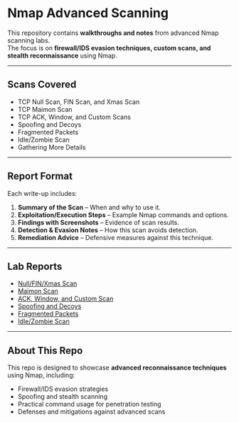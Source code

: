 # Nmap Advanced Scanning

This repository contains **walkthroughs and notes** from advanced Nmap scanning labs.  
The focus is on **firewall/IDS evasion techniques, custom scans, and stealth reconnaissance** using Nmap.

---

## Scans Covered
- TCP Null Scan, FIN Scan, and Xmas Scan  
- TCP Maimon Scan  
- TCP ACK, Window, and Custom Scans  
- Spoofing and Decoys  
- Fragmented Packets  
- Idle/Zombie Scan  
- Gathering More Details  

---

## Report Format
Each write-up includes:  
1. **Summary of the Scan** – When and why to use it.  
2. **Exploitation/Execution Steps** – Example Nmap commands and options.  
3. **Findings with Screenshots** – Evidence of scan results.  
4. **Detection & Evasion Notes** – How this scan avoids detection.  
5. **Remediation Advice** – Defensive measures against this technique.  

---

## Lab Reports
- [Null/FIN/Xmas Scan](Null-FIN-Xmas.md)  
- [Maimon Scan](Maimon.md)  
- [ACK, Window, and Custom Scan](ACK-Window-Custom.md)  
- [Spoofing and Decoys](Spoofing-Decoys.md)  
- [Fragmented Packets](Fragmentation.md)  
- [Idle/Zombie Scan](Idle-Zombie.md)  

---

## About This Repo
This repo is designed to showcase **advanced reconnaissance techniques** using Nmap, including:  
- Firewall/IDS evasion strategies  
- Spoofing and stealth scanning  
- Practical command usage for penetration testing  
- Defenses and mitigations against advanced scans
